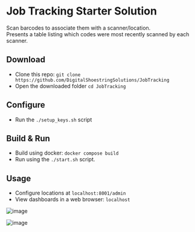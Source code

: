 # Job Tracking Starter Solution

Scan barcodes to associate them with a scanner/location.  
Presents a table listing which codes were most recently scanned by each scanner.

## Download
- Clone this repo: `git clone https://github.com/DigitalShoestringSolutions/JobTracking`
- Open the downloaded folder `cd JobTracking`

## Configure
- Run the `./setup_keys.sh` script

## Build & Run
- Build using docker: `docker compose build`
- Run using the `./start.sh` script.

## Usage
- Configure locations at `localhost:8001/admin`
- View dashboards in a web browser: `localhost`

![image](https://github.com/user-attachments/assets/59199674-9653-44ff-b690-2a7a8bb7b639)

![image](https://github.com/user-attachments/assets/1247020d-f2d5-4858-b24a-fee5c5370d92)
